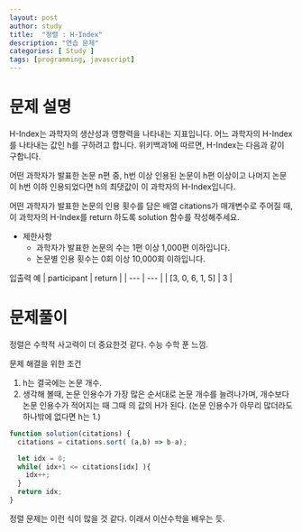 ```yaml
---
layout: post
author: study
title:  "정렬 : H-Index"
description: "연습 문제"
categories: [ Study ]
tags: [programming, javascript]
---
```



# 문제 설명

  H-Index는 과학자의 생산성과 영향력을 나타내는 지표입니다. 어느 과학자의 H-Index를 나타내는 값인 h를 구하려고 합니다. 위키백과1에 따르면, H-Index는 다음과 같이 구합니다.

  어떤 과학자가 발표한 논문 n편 중, h번 이상 인용된 논문이 h편 이상이고 나머지 논문이 h번 이하 인용되었다면 h의 최댓값이 이 과학자의 H-Index입니다.

  어떤 과학자가 발표한 논문의 인용 횟수를 담은 배열 citations가 매개변수로 주어질 때, 이 과학자의 H-Index를 return 하도록 solution 함수를 작성해주세요.

  - 제한사항
    - 과학자가 발표한 논문의 수는 1편 이상 1,000편 이하입니다.
    - 논문별 인용 횟수는 0회 이상 10,000회 이하입니다.

 입출력 예
 | participant | return |
 | --- | --- |
 | [3, 0, 6, 1, 5] | 3 |


# 문제풀이
  정렬은 수학적 사고력이 더 중요한것 같다. 수능 수학 푼 느낌.

  문제 해결을 위한 조건 
   1. h는 결국에는 논문 개수.
   2. 생각해 볼때, 논문 인용수가 가장 많은 순서대로 논문 개수를 늘려나가며, 개수보다 논문 인용수가 적어지는 때 그때 의 값의 H가 된다. (논문 인용수가 아무리 많더라도 하나밖에 없다면 h는 1.)

  
```javascript
function solution(citations) {
  citations = citations.sort( (a,b) => b-a);

  let idx = 0;
  while( idx+1 <= citations[idx] ){
    idx++;
  }
  return idx;
}

```
 정렬 문제는 이런 식이 많을 것 같다. 이래서 이산수학을 배우는 듯.